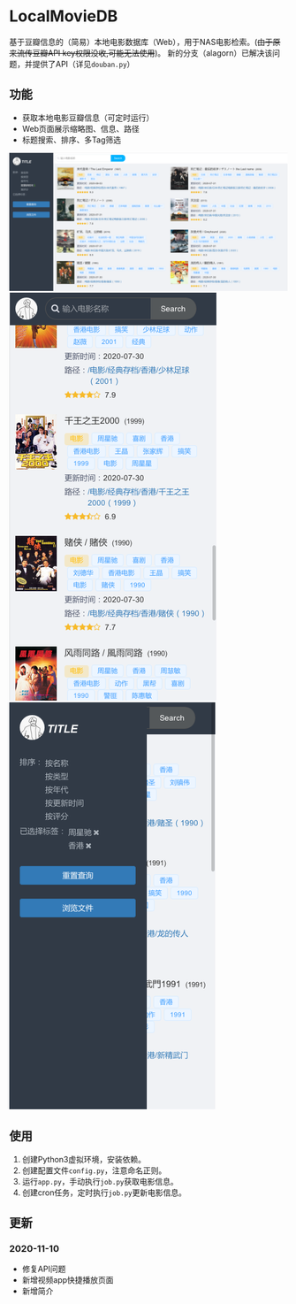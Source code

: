 # LocalMovieDB
基于豆瓣信息的（简易）本地电影数据库（Web），用于NAS电影检索。(<del>由于原来流传豆瓣API key权限没收,可能无法使用</del>)。
新的分支（alagorn）已解决该问题，并提供了API（详见`douban.py`）


## 功能
- 获取本地电影豆瓣信息（可定时运行）
- Web页面展示缩略图、信息、路径
- 标题搜索、排序、多Tag筛选

![PC](https://raw.githubusercontent.com/Rocket-Factory/LocalMovieDB/master/preview/0.png)
![MB0](https://raw.githubusercontent.com/Rocket-Factory/LocalMovieDB/master/preview/1.png)
![MB1](https://raw.githubusercontent.com/Rocket-Factory/LocalMovieDB/master/preview/2.png)


## 使用
1. 创建Python3虚拟环境，安装依赖。
2. 创建配置文件`config.py`，注意命名正则。
3. 运行`app.py`，手动执行`job.py`获取电影信息。
4. 创建cron任务，定时执行`job.py`更新电影信息。


## 更新
### 2020-11-10
- 修复API问题
- 新增视频app快捷播放页面
- 新增简介
